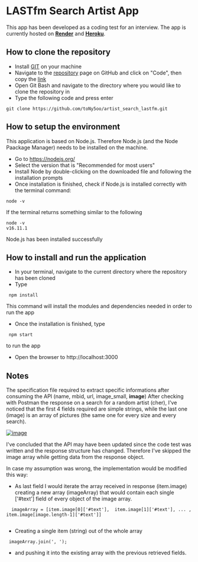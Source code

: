 # LASTfm Search Artist App

This app has been developed as a coding test for an interview.
The app is currently hosted on **[Render](https://lastfm-search.onrender.com/)** and **[Heroku](https://lastfm-search.herokuapp.com/)**.

## How to clone the repository

- Install [GIT](https://git-scm.com/) on your machine
- Navigate to the [repository](https://github.com/toNy5oo/artist_search_lastfm) page on GitHub and click on "Code", then copy the [link](https://github.com/toNy5oo/artist_search_lastfm.git)
- Open Git Bash and navigate to the directory where you would like to clone the repository in
- Type the following code and press enter
```
git clone https://github.com/toNy5oo/artist_search_lastfm.git
```

## How to setup the environment
This application is based on Node.js. Therefore Node.js (and the Node Paackage Manager) needs to be installed on the machine. 
- Go to https://nodejs.org/
- Select the version that is "Recommended for most users"
- Install Node by double-clicking on the downloaded file and following the installation prompts
- Once installation is finished, check if Node.js is installed correctly with the terminal command:
```
node -v
```

If the terminal returns something similar to the following

```
node -v
v16.11.1 
```

Node.js has been installed successfully


## How to install and run the application
- In your terminal, navigate to the current directory where the repository has been cloned
- Type 
```
 npm install
```
This command will install the modules and dependencies needed in order to run the app
- Once the installation is finished, type

```
 npm start
```

to run the app
- Open the browser to http://localhost:3000

## Notes

The specification file required to extract specific informations after consuming the API (name, mbid, url, image_small, **image**)
After checking with Postman the response on a search for a random artist (cher), I've noticed that the first 4 fields required are simple strings, while the last one (image) is an array of pictures (the same one for every size and every search). 

<a href="https://ibb.co/QjRF9Wc"><img src="https://i.ibb.co/6JxRYKZ/image.png" alt="image" border="0"></a>

I've concluded that the API may have been updated since the code test was written and the response structure has changed.
Therefore I've skipped the image array while getting data from the response object.

In case my assumption was wrong, the implementation would be modified this way:
- As last field I would iterate the array received in response (item.image) creating a new array (imageArray) that would contain each single ['#text'] field of every object of the image array.

```
  imageArray = [item.image[0]['#text'],  item.image[1]['#text'], ... ,  item.image[image.length-1]['#text']]
 
```
- Creating a single item (string) out of the whole array

```
 imageArray.join(', ');
```
- and pushing it into the existing array with the previous retrieved fields.





